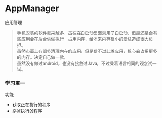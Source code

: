 # AppManager
应用管理

> 手机安装的软件越来越多，虽在在自启动里面禁用了自启动，但是还是会有些应用会在后台偷偷执行，占用内存，给本来内存很小的爱机造成很大负担。  
虽然市面上有很多清理内存的应用，但是信不过此类应用，担心会占用更多的内存。决定自己做一款。  
> 虽然没有做过android，也没有接触过Java，不过秉着语言相同的观念试一试。

### 学习第一

功能
* 获取正在执行的程序
* 杀掉执行的程序
